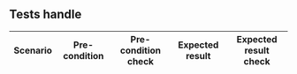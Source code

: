 ## Tests handle

| Scenario | Pre-condition | Pre-condition check | Expected result | Expected result check |
|----------|---------------|---------------------|-----------------|-----------------------|

